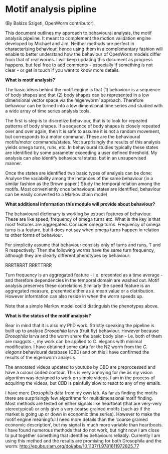 Motif analysis pipline
======================

(By Balázs Szigeti, OpenWorm contributor)

This document outlines my approach to behavioural analysis, the motif
analysis pipeline. It meant to complement the motion validation engine
developed by Michael and Jim. Neither methods are perfect in
characterising behaviour, hence using them in a complementary fashion
will enable to better understand how the behaviour of OpenWorm models
differ from that of real worms. I will keep updating this document as
progress happens, but feel free to add comments - especially if
something is not clear - or get in touch if you want to know more
details.

**What is motif analysis?**

The basic ideas behind the motif engine is that (1) behaviour is a
sequence of body shapes and that (2) body shapes can be represented in a
low dimensional vector space via the ‘eigenworm’ approach. Therefore
behaviour can be turned into a low dimensional time series and studied
with a wide array of time series analysis tools.

The first is step is to discretize behaviour, that is to look for
repeated patterns of body shapes. If a sequence of body shapes is
closely repeated over and over again, then it is safe to assume it is
not a random movement, but corresponds to a motor command. These are the
behavioural motifs/motor commands/states. Not surprisingly the results
of this analysis yields omega turns, runs, etc. In behavioural studies
typically these states are identified by some parameter exceeding a user
defined threshold. My analysis can also identify behavioural states, but
in an unsupervised manner.

Once the states are identified two basic types of analysis can be done:
Analyse the variability among the instances of the same behaviour (in a
similar fashion as the Brown paper ) Study the temporal relation among
the motifs. Most conveniently once behavioural states are identified,
behaviour can be easily converted to a Markov chain model

**What additional information this module will provide about
behaviour?**

The behavioural dictionary is working by extract features of behaviour.
These are like speed, frequency of omega turns etc. What is the key is
that most features are aggregated. Consider omega turns. Frequency of
omega turns is a feature, but it does not say when omega turns happen in
relation to other forms of behaviour.

For simplicity assume that behaviour consists only of turns and runs, T
and R respectively. Then the following worms have the same turn
frequency, although they are clearly different phenotypes by behaviour:

RRRTRRRT RRRTTRRR

Turn frequency is an aggregated feature - i.e. presented as a time
average - and therefore dependencies in the temporal domain are washed
out. Motif analysis preserves these correlations.Similarly the speed
feature is an aggregated measure, presented either as a mean value or a
distribution. However information can also reside in when the worm
speeds up.

Note that a simple Markov model could distinguish the phenotypes above.

**What is the status of the motif analysis?**

Bear in mind that it is also my PhD work. Strictly speaking the pipeline
is built up to analyse *Drosophila* larva (fruit fly) behaviour. However
because *Drosophila* larva and the worm share the basic body plan - i.e.
both of them are maggots -, my work can be applied to C. elegans with
minimal modification. I have obtained some data for the N2 worm from the
*C. elegans* behavioural database (CBD) and on this I have confirmed the
results of the eigenworm analysis.

The annotated videos updated to youtube by CBD are preprocessed and have
a colour coded contour. This is very annoying for me as my vision
algorithm was designed to work on simple videos. I am in the process of
acquiring the videos, but CBD is painfully slow to react to any of my
emails.

I have more *Drosophila* data from my own lab. As far as finding the
motifs there are surprisingly few algorithms for multidimensional motif
finding. Most methods are tested on either signals like heartbeat (that
are very-very stereotypical) or only give a very coarse grained motifs
(such as if the market is going up or down in economic time series).
However to make the motif engine meaningful I need more details than the
‘coarse grained economic description’, but my signal is much more
variable than heartbeats. I have found numerous methods that do not
work, but right now I am close to put together something that identifies
behaviours reliably. Currently I am using this method and the results
are promising for both Drosophila and the worm:
<http://epubs.siam.org/doi/abs/10.1137/1.9781611972825.77>
